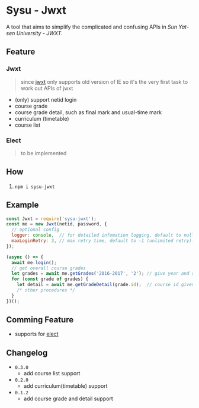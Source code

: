 # Sysu - Jwxt
A  tool that aims to simplify the complicated and confusing APIs in *Sun Yat-sen University - JWXT*.



## Feature

### Jwxt 

> since [jwxt](uems.sysu.edu.cn/jwxt) only supports old version of IE so it's the very first task to work out APIs of jwxt

* (only) support netid login
* course grade
* course grade detail, such as final mark and usual-time mark
* curriculum (timetable)
* course list

### Elect

> to be implemented

## How

1. `npm i sysu-jwxt`

## Example

``` javascript
const Jwxt = require('sysu-jwxt');
const me = new Jwxt(netid, password, {
  // optional config
  logger: console,  // for detailed infomation logging, default to null.
  maxLoginRetry: 3, // max retry time, default to -1 (unlimited retry).
});

(async () => {
  await me.login();
  // get overall course grades
  let grades = await me.getGrades('2016-2017', '2'); // give year and semaster
  for (const grade of grades) {
    let detail = await me.getGradeDetail(grade.id);  // course id given by jwxt
    /* other procedures */
  }
})();
```

## Comming Feature

* supports for [elect](http://uems.sysu.edu.cn/elect)

## Changelog
* `0.3.0`
  * add course list support
* `0.2.0`
  * add curriculum(timetable) support
* `0.1.2` 
  * add course grade and detail support

